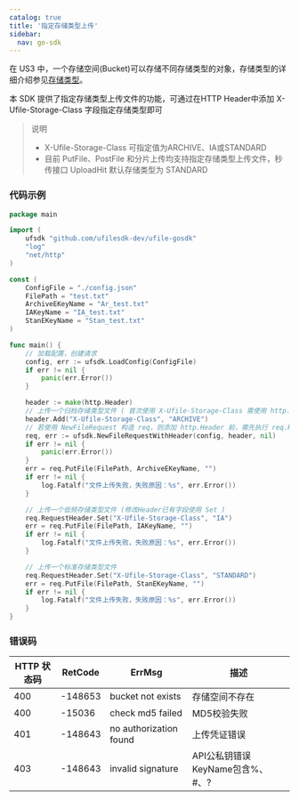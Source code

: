 ```yaml
---
catalog: true  
title: '指定存储类型上传'
sidebar:
  nav: go-sdk
---
```

在 US3 中，一个存储空间(Bucket)可以存储不同存储类型的对象，存储类型的详细介绍参见[存储类型](https://docs.ucloud.cn/ufile/introduction/storage_type)。

本 SDK 提供了指定存储类型上传文件的功能，可通过在HTTP Header中添加 X-Ufile-Storage-Class 字段指定存储类型即可

> 说明
> * X-Ufile-Storage-Class 可指定值为ARCHIVE、IA或STANDARD 
> * 目前 PutFile、PostFile 和分片上传均支持指定存储类型上传文件，秒传接口 UploadHit 默认存储类型为 STANDARD

### 代码示例 

<div class="copyable" markdown="1">

```go
package main

import (
	ufsdk "github.com/ufilesdk-dev/ufile-gosdk"
	"log"
	"net/http"
)

const (
	ConfigFile = "./config.json"
	FilePath = "test.txt"
	ArchiveEKeyName = "Ar_test.txt"
	IAKeyName = "IA_test.txt"
	StanEKeyName = "Stan_test.txt"
)

func main() {
	// 加载配置，创建请求
	config, err := ufsdk.LoadConfig(ConfigFile)
	if err != nil {
		panic(err.Error())
	}

	header := make(http.Header)
	// 上传一个归档存储类型文件 ( 首次使用 X-Ufile-Storage-Class 需使用 http.Header.Add 方法添加)
	header.Add("X-Ufile-Storage-Class", "ARCHIVE")
	// 若使用 NewFileRequest 构造 req，则添加 http.Header 前，需先执行 req.RequestHeader = make(http.Header)
	req, err := ufsdk.NewFileRequestWithHeader(config, header, nil)
	if err != nil {
		panic(err.Error())
	}
	err = req.PutFile(FilePath, ArchiveEKeyName, "")
	if err != nil {
		log.Fatalf("文件上传失败，失败原因：%s", err.Error())
	}

	// 上传一个低频存储类型文件 (修改Header已有字段使用 Set )
	req.RequestHeader.Set("X-Ufile-Storage-Class", "IA")
	err = req.PutFile(FilePath, IAKeyName, "")
	if err != nil {
		log.Fatalf("文件上传失败，失败原因：%s", err.Error())
	}

	// 上传一个标准存储类型文件
	req.RequestHeader.Set("X-Ufile-Storage-Class", "STANDARD")
	err = req.PutFile(FilePath, StanEKeyName, "")
	if err != nil {
		log.Fatalf("文件上传失败，失败原因：%s", err.Error())
	}
}
```
</div>


### 错误码

| HTTP 状态码 | RetCode | ErrMsg                 | 描述                                |
| ----------- | ------- | ---------------------- | ----------------------------------- |
| 400         | -148653 | bucket not exists      | 存储空间不存在                      |
| 400         | -15036  | check md5 failed       | MD5校验失败                         |
| 401         | -148643 | no authorization found | 上传凭证错误                        |
| 403         | -148643 | invalid signature      | API公私钥错误KeyName包含%、#、?	   |


